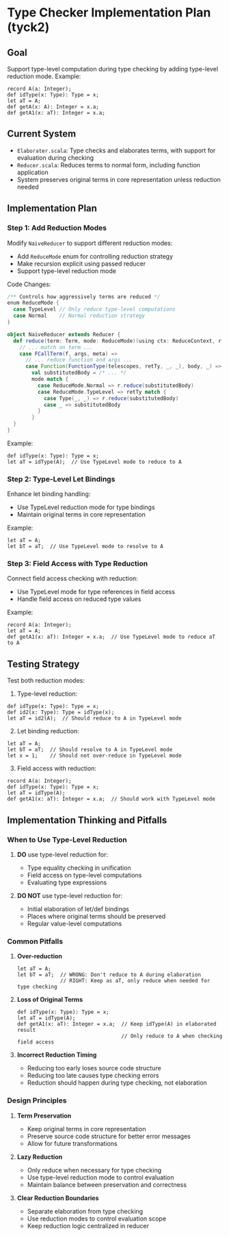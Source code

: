 # Type Checker Implementation Plan (tyck2)

## Goal
Support type-level computation during type checking by adding type-level reduction mode. Example:
```chester
record A(a: Integer);
def idType(x: Type): Type = x;
let aT = A;
def getA(x: A): Integer = x.a;
def getA1(x: aT): Integer = x.a;
```

## Current System
- `Elaborater.scala`: Type checks and elaborates terms, with support for evaluation during checking
- `Reducer.scala`: Reduces terms to normal form, including function application
- System preserves original terms in core representation unless reduction needed

## Implementation Plan

### Step 1: Add Reduction Modes
Modify `NaiveReducer` to support different reduction modes:
- Add `ReduceMode` enum for controlling reduction strategy
- Make recursion explicit using passed reducer
- Support type-level reduction mode

Code Changes:
```scala
/** Controls how aggressively terms are reduced */
enum ReduceMode {
  case TypeLevel // Only reduce type-level computations
  case Normal    // Normal reduction strategy
}

object NaiveReducer extends Reducer {
  def reduce(term: Term, mode: ReduceMode)(using ctx: ReduceContext, r: Reducer): Term = {
    // ... match on term ...
    case FCallTerm(f, args, meta) =>
      // ... reduce function and args ...
      case Function(FunctionType(telescopes, retTy, _, _), body, _) =>
        val substitutedBody = /* ... */
        mode match {
          case ReduceMode.Normal => r.reduce(substitutedBody)
          case ReduceMode.TypeLevel => retTy match {
            case Type(_, _) => r.reduce(substitutedBody)
            case _ => substitutedBody
          }
        }
  }
}
```

Example:
```chester
def idType(x: Type): Type = x;
let aT = idType(A);  // Use TypeLevel mode to reduce to A
```

### Step 2: Type-Level Let Bindings
Enhance let binding handling:
- Use TypeLevel reduction mode for type bindings
- Maintain original terms in core representation

Example:
```chester
let aT = A;
let bT = aT;  // Use TypeLevel mode to resolve to A
```

### Step 3: Field Access with Type Reduction
Connect field access checking with reduction:
- Use TypeLevel mode for type references in field access
- Handle field access on reduced type values

Example:
```chester
record A(a: Integer);
let aT = A;
def getA1(x: aT): Integer = x.a;  // Use TypeLevel mode to reduce aT to A
```

## Testing Strategy
Test both reduction modes:

1. Type-level reduction:
```chester
def idType(x: Type): Type = x;
def id2(x: Type): Type = idType(x);
let aT = id2(A);  // Should reduce to A in TypeLevel mode
```

2. Let binding reduction:
```chester
let aT = A;
let bT = aT;  // Should resolve to A in TypeLevel mode
let x = 1;    // Should not over-reduce in TypeLevel mode
```

3. Field access with reduction:
```chester
record A(a: Integer);
def idType(x: Type): Type = x;
let aT = idType(A);
def getA1(x: aT): Integer = x.a;  // Should work with TypeLevel mode
```

## Implementation Thinking and Pitfalls

### When to Use Type-Level Reduction

1. **DO** use type-level reduction for:
   - Type equality checking in unification
   - Field access on type-level computations
   - Evaluating type expressions

2. **DO NOT** use type-level reduction for:
   - Initial elaboration of let/def bindings
   - Places where original terms should be preserved
   - Regular value-level computations

### Common Pitfalls

1. **Over-reduction**
   ```chester
   let aT = A;
   let bT = aT;  // WRONG: Don't reduce to A during elaboration
                 // RIGHT: Keep as aT, only reduce when needed for type checking
   ```

2. **Loss of Original Terms**
   ```chester
   def idType(x: Type): Type = x;
   let aT = idType(A);
   def getA1(x: aT): Integer = x.a;  // Keep idType(A) in elaborated result
                                     // Only reduce to A when checking field access
   ```

3. **Incorrect Reduction Timing**
   - Reducing too early loses source code structure
   - Reducing too late causes type checking errors
   - Reduction should happen during type checking, not elaboration

### Design Principles

1. **Term Preservation**
   - Keep original terms in core representation
   - Preserve source code structure for better error messages
   - Allow for future transformations

2. **Lazy Reduction**
   - Only reduce when necessary for type checking
   - Use type-level reduction mode to control evaluation
   - Maintain balance between preservation and correctness

3. **Clear Reduction Boundaries**
   - Separate elaboration from type checking
   - Use reduction modes to control evaluation scope
   - Keep reduction logic centralized in reducer 